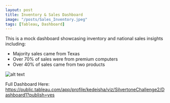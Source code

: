 ```yaml
---
layout: post
title: Inventory & Sales Dashboard
image: "/posts/Sales_Inventory.jpeg"
tags: [Tableau, Dashboard]
---
```


This is a mock dashboard showcasing inventory and national sales insights including:
- Majority sales came from Texas
- Over 70% of sales were from premium computers
- Over 40% of sales came from two products

![alt text](/img/posts/Challenge_Two.PNG "Inventory and Sales!")

Full Dashboard Here:  https://public.tableau.com/app/profile/kedeisha/viz/SilvertoneChallenge2/Dashboard1?publish=yes

